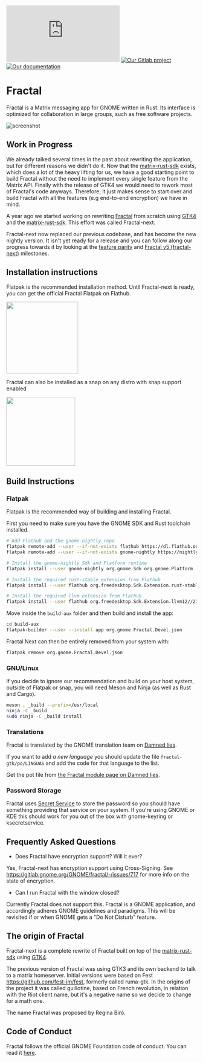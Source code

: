 [![Our chat room](https://img.shields.io/matrix/fractal-gtk:matrix.org?color=blue&label=%23fractal%3Agnome.org&logo=matrix)](https://matrix.to/#/#fractal:gnome.org)
[![Our Gitlab project](https://img.shields.io/badge/gitlab.gnome.org%2F-GNOME%2FFractal-green?logo=gitlab)](https://gitlab.gnome.org/GNOME/fractal/)
[![Our documentation](https://img.shields.io/badge/%F0%9F%95%AE-Docs-B7410E?logo=rust)](https://gnome.pages.gitlab.gnome.org/fractal/fractal/)

# Fractal

Fractal is a Matrix messaging app for GNOME written in Rust. Its interface is optimized for
collaboration in large groups, such as free software projects.

![screenshot](https://gitlab.gnome.org/GNOME/fractal/raw/main/screenshots/fractal.png)

## Work in Progress

We already talked several times in the past about rewriting the application, but for different
reasons we didn't do it. Now that the [matrix-rust-sdk](https://github.com/matrix-org/matrix-rust-sdk)
exists, which does a lot of the heavy lifting for us, we have a good starting point to build Fractal
without the need to implement every single feature from the Matrix API. Finally with the release of
GTK4 we would need to rework most of Fractal's code anyways. Therefore, it just makes sense to start
over and build Fractal with all the features (e.g end-to-end encryption) we have in mind.

A year ago we started working on rewriting [Fractal](https://gitlab.gnome.org/GNOME/fractal/) from
scratch using [GTK4](https://www.gtk.org/) and the [matrix-rust-sdk](https://github.com/matrix-org/matrix-rust-sdk).
This effort was called Fractal-next.

Fractal-next now replaced our previous codebase, and has become the new nightly version. It isn't
yet ready for a release and you can follow along our progress towards it by looking at the
[feature parity](https://gitlab.gnome.org/GNOME/fractal/-/milestones/18) and
[Fractal v5 (fractal-next)](https://gitlab.gnome.org/GNOME/fractal/-/milestones/21) milestones.

## Installation instructions

Flatpak is the recommended installation method. Until Fractal-next is ready, you can get the official
Fractal Flatpak on Flathub.

<a href="https://flathub.org/apps/details/org.gnome.Fractal">
<img src="https://flathub.org/assets/badges/flathub-badge-i-en.png" width="190px" />
</a>

Fractal can also be installed as a snap on any distro with snap support enabled

<a href="https://snapcraft.io/fractal">
<img src="https://github.com/snapcore/snap-store-badges/raw/master/EN/[EN]-snap-store-white.png" width="182px" />
</a>

## Build Instructions

### Flatpak

Flatpak is the recommended way of building and installing Fractal.

First you need to make sure you have the GNOME SDK and Rust toolchain installed.

```sh
# Add Flathub and the gnome-nightly repo
flatpak remote-add --user --if-not-exists flathub https://dl.flathub.org/repo/flathub.flatpakrepo
flatpak remote-add --user --if-not-exists gnome-nightly https://nightly.gnome.org/gnome-nightly.flatpakrepo

# Install the gnome-nightly Sdk and Platform runtime
flatpak install --user gnome-nightly org.gnome.Sdk org.gnome.Platform

# Install the required rust-stable extension from Flathub
flatpak install --user flathub org.freedesktop.Sdk.Extension.rust-stable//21.08

# Install the required llvm extension from Flathub
flatpak install --user flathub org.freedesktop.Sdk.Extension.llvm12//21.08
```

Move inside the `build-aux` folder and then build and install the app:

```sh
cd build-aux
flatpak-builder --user --install app org.gnome.Fractal.Devel.json
```

Fractal Next can then be entirely removed from your system with:

```sh
flatpak remove org.gnome.Fractal.Devel.json
```

### GNU/Linux

If you decide to ignore our recommendation and build on your host system, outside of Flatpak or
snap, you will need Meson and Ninja (as well as Rust and Cargo).

```sh
meson . _build --prefix=/usr/local
ninja -C _build
sudo ninja -C _build install
```

### Translations

Fractal is translated by the GNOME translation team on [Damned lies](https://l10n.gnome.org/).

If you want to add *a new language* you should update the file `fractal-gtk/po/LINGUAS` and add the
code for that language to the list.

Get the pot file from [the Fractal module page on Damned lies](https://l10n.gnome.org/module/fractal/).

### Password Storage

Fractal uses [Secret Service](https://www.freedesktop.org/wiki/Specifications/secret-storage-spec/)
to store the password so you should have something providing that service on your system. If you're
using GNOME or KDE this should work for you out of the box with gnome-keyring or ksecretservice.

## Frequently Asked Questions

* Does Fractal have encryption support? Will it ever?

Yes, Fractal-next has encryption support using Cross-Signing. See
<https://gitlab.gnome.org/GNOME/fractal/-/issues/717> for more info on the state of encryption.

* Can I run Fractal with the window closed?

Currently Fractal does not support this. Fractal is a GNOME application, and accordingly adheres GNOME
guidelines and paradigms. This will be revisited if or when GNOME gets a "Do Not Disturb" feature.

## The origin of Fractal

Fractal-next is a complete rewrite of Fractal built on top of the
[matrix-rust-sdk](https://github.com/matrix-org/matrix-rust-sdk) using [GTK4](https://gtk.org/).

The previous version of Fractal was using GTK3 and its own backend to talk to a matrix homeserver.
Initial versions were based on Fest <https://github.com/fest-im/fest>, formerly called ruma-gtk.
In the origins of the project it was called guillotine, based on French revolution, in relation with
the Riot client name, but it's a negative name so we decide to change for a math one.

The name Fractal was proposed by Regina Bíró.

## Code of Conduct

Fractal follows the official GNOME Foundation code of conduct. You can read it [here](/code-of-conduct.md).
